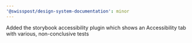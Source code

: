 ```yaml
---
'@swisspost/design-system-documentation': minor
---
```


Added the storybook accessibility plugin which shows an Accessibility tab with various, non-conclusive tests
